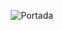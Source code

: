 <p align="center">
  <img src="https://github.com/JuditRoca/GPT_Googler/blob/main/src/header.png" alt="Portada"/>
</p>
<p align="center">
